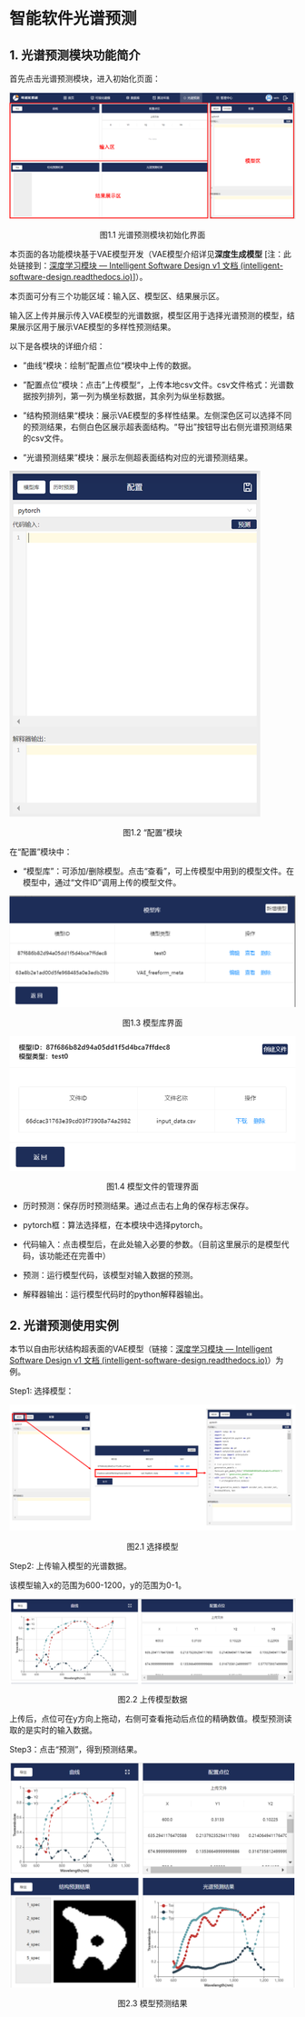 # 智能软件光谱预测

## 1. 光谱预测模块功能简介

首先点击光谱预测模块，进入初始化页面：

![1672371390212](assets/1672371390212.png)

<center>图1.1 光谱预测模块初始化界面</center>

本页面的各功能模块基于VAE模型开发（VAE模型介绍详见**深度生成模型** [注：此处链接到：[深度学习模块 — Intelligent Software Design v1 文档 (intelligent-software-design.readthedocs.io)](https://intelligent-software-design.readthedocs.io/zh_CN/latest/算法/深度学习模块/深度学习模型.html#id6)]）。

本页面可分有三个功能区域：输入区、模型区、结果展示区。

输入区上传并展示传入VAE模型的光谱数据，模型区用于选择光谱预测的模型，结果展示区用于展示VAE模型的多样性预测结果。



以下是各模块的详细介绍：

+ ”曲线“模块：绘制”配置点位“模块中上传的数据。
+ ”配置点位“模块：点击”上传模型“，上传本地csv文件。csv文件格式：光谱数据按列排列，第一列为横坐标数据，其余列为纵坐标数据。
+ ”结构预测结果“模块：展示VAE模型的多样性结果。左侧深色区可以选择不同的预测结果，右侧白色区展示超表面结构。“导出”按钮导出右侧光谱预测结果的csv文件。

+ ”光谱预测结果”模块：展示左侧超表面结构对应的光谱预测结果。



![1672371927545](assets/1672371927545.png)

<center> 图1.2 “配置”模块</center>

在“配置”模块中：

+ “模型库”：可添加/删除模型。点击“查看”，可上传模型中用到的模型文件。在模型中，通过“文件ID”调用上传的模型文件。

![1672372131859](assets/1672372131859.png)

<center>图1.3 模型库界面</center>

![1672372239136](assets/1672372239136.png)

<center>图1.4 模型文件的管理界面</center>

+ 历时预测：保存历时预测结果。通过点击右上角的保存标志保存。
+ pytorch框：算法选择框，在本模块中选择pytorch。
+ 代码输入：点击模型后，在此处输入必要的参数。（目前这里展示的是模型代码，该功能还在完善中）

+ 预测：运行模型代码，该模型对输入数据的预测。
+ 解释器输出：运行模型代码时的python解释器输出。

## 2. 光谱预测使用实例

本节以自由形状结构超表面的VAE模型（链接：[深度学习模块 — Intelligent Software Design v1 文档 (intelligent-software-design.readthedocs.io)](https://intelligent-software-design.readthedocs.io/zh_CN/latest/算法/深度学习模块/深度学习模型.html#id8)）为例。

Step1: 选择模型：

![1672373014714](assets/1672373014714.png)

<center>图2.1 选择模型</center>

Step2: 上传输入模型的光谱数据。

该模型输入x的范围为600-1200，y的范围为0-1。

![1672373180571](assets/1672373180571.png)

<center>图2.2 上传模型数据</center>

上传后，点位可在y方向上拖动，右侧可查看拖动后点位的精确数值。模型预测读取的是实时的输入数据。

Step3：点击“预测”，得到预测结果。

![1672373686957](assets/1672373686957.png)

<center>图2.3 模型预测结果</center>